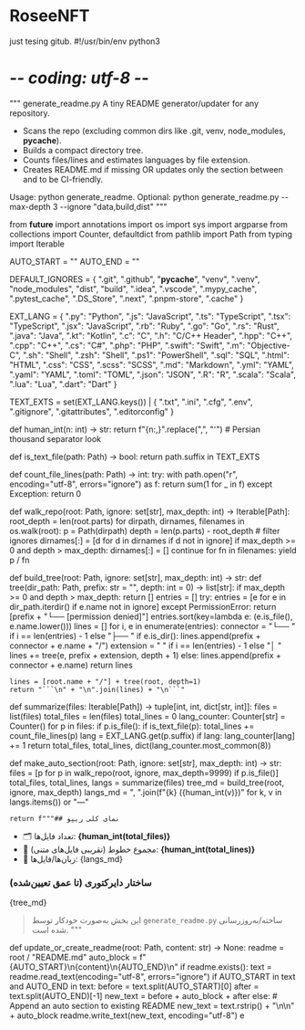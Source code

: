# RoseeNFT
just tesing gitub.
#!/usr/bin/env python3
# -*- coding: utf-8 -*-

"""
generate_readme.py
A tiny README generator/updater for any repository.

- Scans the repo (excluding common dirs like .git, venv, node_modules, __pycache__).
- Builds a compact directory tree.
- Counts files/lines and estimates languages by file extension.
- Creates README.md if missing OR updates only the section between
  <!-- AUTO-README:START --> and <!-- AUTO-README:END --> to be CI-friendly.

Usage:
    python generate_readme.
Optional:
    python generate_readme.py --max-depth 3 --ignore "data,build,dist"
"""

from __future__ import annotations
import os
import sys
import argparse
from collections import Counter, defaultdict
from pathlib import Path
from typing import Iterable

AUTO_START = "<!-- AUTO-README:START -->"
AUTO_END = "<!-- AUTO-README:END -->"

DEFAULT_IGNORES = {
    ".git", ".github", "__pycache__", "venv", ".venv",
    "node_modules", "dist", "build", ".idea", ".vscode",
    ".mypy_cache", ".pytest_cache", ".DS_Store", ".next",
    ".pnpm-store", ".cache"
}

EXT_LANG = {
    ".py": "Python", ".js": "JavaScript", ".ts": "TypeScript", ".tsx": "TypeScript",
    ".jsx": "JavaScript", ".rb": "Ruby", ".go": "Go", ".rs": "Rust", ".java": "Java",
    ".kt": "Kotlin", ".c": "C", ".h": "C/C++ Header", ".hpp": "C++", ".cpp": "C++",
    ".cs": "C#", ".php": "PHP", ".swift": "Swift", ".m": "Objective-C",
    ".sh": "Shell", ".zsh": "Shell", ".ps1": "PowerShell", ".sql": "SQL",
    ".html": "HTML", ".css": "CSS", ".scss": "SCSS", ".md": "Markdown",
    ".yml": "YAML", ".yaml": "YAML", ".toml": "TOML", ".json": "JSON",
    ".R": "R", ".scala": "Scala", ".lua": "Lua", ".dart": "Dart"
}

TEXT_EXTS = set(EXT_LANG.keys()) | {
    ".txt", ".ini", ".cfg", ".env", ".gitignore", ".gitattributes", ".editorconfig"
}

def human_int(n: int) -> str:
    return f"{n:,}".replace(",", "٬")  # Persian thousand separator look

def is_text_file(path: Path) -> bool:
    return path.suffix in TEXT_EXTS

def count_file_lines(path: Path) -> int:
    try:
        with path.open("r", encoding="utf-8", errors="ignore") as f:
            return sum(1 for _ in f)
    except Exception:
        return 0

def walk_repo(root: Path, ignore: set[str], max_depth: int) -> Iterable[Path]:
    root_depth = len(root.parts)
    for dirpath, dirnames, filenames in os.walk(root):
        p = Path(dirpath)
        depth = len(p.parts) - root_depth
        # filter ignores
        dirnames[:] = [d for d in dirnames if d not in ignore]
        if max_depth >= 0 and depth > max_depth:
            dirnames[:] = []
            continue
        for fn in filenames:
            yield p / fn

def build_tree(root: Path, ignore: set[str], max_depth: int) -> str:
    def tree(dir_path: Path, prefix: str = "", depth: int = 0) -> list[str]:
        if max_depth >= 0 and depth > max_depth:
            return []
        entries = []
        try:
            entries = [e for e in dir_path.iterdir() if e.name not in ignore]
        except PermissionError:
            return [prefix + "└── [permission denied]"]
        entries.sort(key=lambda e: (e.is_file(), e.name.lower()))
        lines = []
        for i, e in enumerate(entries):
            connector = "└── " if i == len(entries) - 1 else "├── "
            if e.is_dir():
                lines.append(prefix + connector + e.name + "/")
                extension = "    " if i == len(entries) - 1 else "│   "
                lines += tree(e, prefix + extension, depth + 1)
            else:
                lines.append(prefix + connector + e.name)
        return lines

    lines = [root.name + "/"] + tree(root, depth=1)
    return "```\n" + "\n".join(lines) + "\n```"

def summarize(files: Iterable[Path]) -> tuple[int, int, dict[str, int]]:
    files = list(files)
    total_files = len(files)
    total_lines = 0
    lang_counter: Counter[str] = Counter()
    for p in files:
        if p.is_file():
            if is_text_file(p):
                total_lines += count_file_lines(p)
            lang = EXT_LANG.get(p.suffix)
            if lang:
                lang_counter[lang] += 1
    return total_files, total_lines, dict(lang_counter.most_common(8))

def make_auto_section(root: Path, ignore: set[str], max_depth: int) -> str:
    files = [p for p in walk_repo(root, ignore, max_depth=9999) if p.is_file()]
    total_files, total_lines, langs = summarize(files)
    tree_md = build_tree(root, ignore, max_depth)
    langs_md = ", ".join(f"{k} ({human_int(v)})" for k, v in langs.items()) or "—"

    return f"""## نمای کلی ریپو

- 🗂️ تعداد فایل‌ها: **{human_int(total_files)}**
- 🧾 مجموع خطوط (تقریبی فایل‌های متنی): **{human_int(total_lines)}**
- 🧠 زبان‌ها/فایل‌ها: {langs_md}

### ساختار دایرکتوری (تا عمق تعیین‌شده)
{tree_md}

> این بخش به‌صورت خودکار توسط `generate_readme.py` ساخته/به‌روزرسانی شده است.
"""

def update_or_create_readme(root: Path, content: str) -> None:
    readme = root / "README.md"
    auto_block = f"{AUTO_START}\n{content}\n{AUTO_END}\n"
    if readme.exists():
        text = readme.read_text(encoding="utf-8", errors="ignore")
        if AUTO_START in text and AUTO_END in text:
            before = text.split(AUTO_START)[0]
            after = text.split(AUTO_END)[-1]
            new_text = before + auto_block + after
        else:
            # Append an auto section to existing README
            new_text = text.rstrip() + "\n\n" + auto_block
        readme.write_text(new_text, encoding="utf-8")
    e
